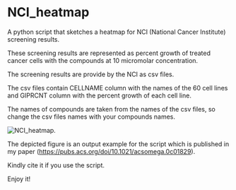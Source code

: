 # NCI_heatmap
A python script that sketches a heatmap for NCI (National Cancer Institute) screening results.

These screening results are represented as percent growth of treated cancer cells with the compounds at 10 micromolar concentration.

The screening results are provide by the NCI as csv files.

The csv files contain CELLNAME column with the names of the 60 cell lines and GIPRCNT column with the percent growth of each cell line.

The names of compounds are taken from the names of the csv files, so change the csv files names with your compounds names.

![NCI_heatmap](https://user-images.githubusercontent.com/19835485/175772915-721fca44-c210-49c9-823e-5629fe837ea9.png).

The depicted figure is an output example for the script which is published in my paper (https://pubs.acs.org/doi/10.1021/acsomega.0c01829).

Kindly cite it if you use the script.

Enjoy it!
